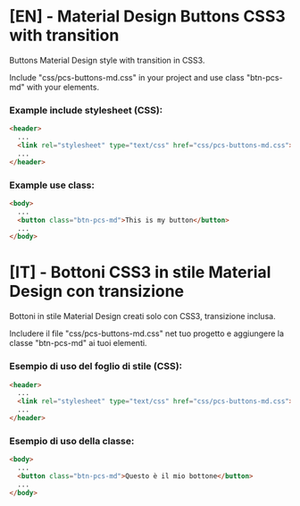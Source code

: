 # [EN] - Material Design Buttons CSS3 with transition
Buttons Material Design style with transition in CSS3.

Include "css/pcs-buttons-md.css" in your project and use class "btn-pcs-md" with your elements.

### Example include stylesheet (CSS):
```html
<header>
  ...
  <link rel="stylesheet" type="text/css" href="css/pcs-buttons-md.css">
  ...
</header>
```

### Example use class:
```html
<body>
  ...
  <button class="btn-pcs-md">This is my button</button>
  ...
</body>
```



# [IT] - Bottoni CSS3 in stile Material Design con transizione
Bottoni in stile Material Design creati solo con CSS3, transizione inclusa.

Includere il file "css/pcs-buttons-md.css" net tuo progetto e aggiungere la classe "btn-pcs-md" ai tuoi elementi.

### Esempio di uso del foglio di stile (CSS):
```html
<header>
  ...
  <link rel="stylesheet" type="text/css" href="css/pcs-buttons-md.css">
  ...
</header>
```

### Esempio di uso della classe:
```html
<body>
  ...
  <button class="btn-pcs-md">Questo è il mio bottone</button>
  ...
</body>
```
